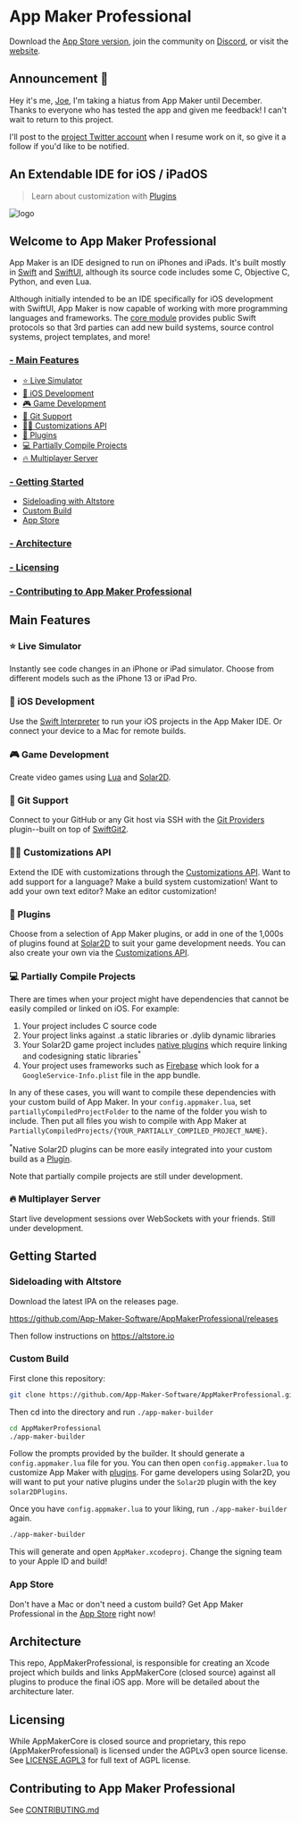# App Maker Professional
Download the [App Store version](https://apps.apple.com/us/app/app-maker-professional/id1545064329), join the community on [Discord](https://discord.gg/renuncMbbB), or visit the [website](https://www.appmakerios.com).

## Announcement 🔔

Hey it's me, [Joe](https://github.com/joehinkle11), I'm taking a hiatus from App Maker until December. Thanks to everyone who has tested the app and given me feedback! I can't wait to return to this project.

I'll post to the [project Twitter account](https://twitter.com/AppMakeriOS) when I resume work on it, so give it a follow if you'd like to be notified.

## An Extendable IDE for iOS / iPadOS
> Learn about customization with [Plugins](#-plugins)  

![logo](https://user-images.githubusercontent.com/8505851/169553849-063cbcf3-eba0-4ef4-99db-d5bf7f18a4ae.png)

## Welcome to App Maker Professional

App Maker is an IDE designed to run on iPhones and iPads. It's built mostly in [Swift](https://www.swift.org) and [SwiftUI](https://developer.apple.com/xcode/swiftui/), although its source code includes some C, Objective C, Python, and even Lua.

Although initially intended to be an IDE specifically for iOS development with SwiftUI, App Maker is now capable of working with more programming languages and frameworks. The [core module](https://github.com/App-Maker-Software/AppMakerProfessional/tree/main/Plugins/com.appmakerios/AppMakerCore) provides public Swift protocols so that 3rd parties can add new build systems, source control systems, project templates, and more!

### [ - Main Features](#main-features)
  - [⭐️ Live Simulator](#️-live-simulator)
  - [📱 iOS Development](#-ios-development)
  - [🎮 Game Development](#-game-development)
  - [💾 Git Support](#-git-support)
  - [👩‍💻 Customizations API](#-customizations-api)
  - [🔌 Plugins](#-plugins)
  - [💻 Partially Compile Projects](#-partially-compile-projects)
  - [🔥 Multiplayer Server](#-multiplayer-server)
### [ - Getting Started](#getting-started)
  - [Sideloading with Altstore](#sideloading-with-altstore)
  - [Custom Build](#custom-build)
  - [App Store](#app-store)
### [ - Architecture](#architecture)
### [ - Licensing](#licensing)
### [ - Contributing to App Maker Professional](#contributing-to-app-maker-professional)

## Main Features

### ⭐️ Live Simulator
Instantly see code changes in an iPhone or iPad simulator. Choose from different models such as the iPhone 13 or iPad Pro.

### 📱 iOS Development
Use the [Swift Interpreter](https://github.com/App-Maker-Software/SwiftInterpreter) to run your iOS projects in the App Maker IDE. Or connect your device to a Mac for remote builds.

### 🎮 Game Development
Create video games using [Lua](https://www.lua.org) and [Solar2D](https://solar2d.com).

### 💾 Git Support
Connect to your GitHub or any Git host via SSH with the [Git Providers](https://github.com/App-Maker-Software/GitProviders) plugin--built on top of [SwiftGit2](https://github.com/SwiftGit2/SwiftGit2).

### 👩‍💻 Customizations API
Extend the IDE with customizations through the [Customizations API](https://docs.appmakerios.com/#/customizations). Want to add support for a language? Make a build system customization! Want to add your own text editor? Make an editor customization!

### 🔌 Plugins
Choose from a selection of App Maker plugins, or add in one of the 1,000s of plugins found at [Solar2D](http://plugins.solar2d.com) to suit your game development needs. You can also create your own via the [Customizations API](#-customizations-api).

### 💻 Partially Compile Projects
There are times when your project might have dependencies that cannot be easily compiled or linked on iOS. For example:
 1) Your project includes C source code
 2) Your project links against .a static libraries or .dylib dynamic libraries
 3) Your Solar2D game project includes [native plugins](https://docs.coronalabs.com/native/plugin/index.html#architecture) which require linking and codesigning static libraries<sup>*</sup>
 4) Your project uses frameworks such as [Firebase](https://github.com/firebase/firebase-ios-sdk) which look for a `GoogleService-Info.plist` file in the app bundle.

In any of these cases, you will want to compile these dependencies with your custom build of App Maker. In your `config.appmaker.lua`, set `partiallyCompiledProjectFolder` to the name of the folder you wish to include. Then put all files you wish to compile with App Maker at `PartiallyCompiledProjects/{YOUR_PARTIALLY_COMPILED_PROJECT_NAME}`.

<sup>*</sup>Native Solar2D plugins can be more easily integrated into your custom build as a [Plugin](#-plugins).

Note that partially compile projects are still under development. 

### 🔥 Multiplayer Server
Start live development sessions over WebSockets with your friends. Still under development.

## Getting Started

### Sideloading with Altstore

Download the latest IPA on the releases page.

https://github.com/App-Maker-Software/AppMakerProfessional/releases

Then follow instructions on https://altstore.io 

### Custom Build

First clone this repository:

```bash
git clone https://github.com/App-Maker-Software/AppMakerProfessional.git
```

Then cd into the directory and run `./app-maker-builder`

```bash
cd AppMakerProfessional
./app-maker-builder
```

Follow the prompts provided by the builder. It should generate a `config.appmaker.lua` file for you. You can then open `config.appmaker.lua` to customize App Maker with [plugins](#-plugins). For game developers using Solar2D, you will want to put your native plugins under the `Solar2D` plugin with the key `solar2DPlugins`.

Once you have `config.appmaker.lua` to your liking, run `./app-maker-builder` again.

```bash
./app-maker-builder
```

This will generate and open `AppMaker.xcodeproj`. Change the signing team to your Apple ID and build!

### App Store

Don't have a Mac or don't need a custom build? Get App Maker Professional in the [App Store](https://apps.apple.com/us/app/app-maker-professional/id1545064329) right now!

## Architecture

This repo, AppMakerProfessional, is responsible for creating an Xcode project which builds and links AppMakerCore (closed source) against all plugins to produce the final iOS app. More will be detailed about the architecture later.

## Licensing

While AppMakerCore is closed source and proprietary, this repo (AppMakerProfessional) is licensed under the AGPLv3 open source license. See [LICENSE.AGPL3](https://github.com/App-Maker-Software/AppMakerProfessional/blob/main/LICENSE.AGPL3) for full text of AGPL license.

## Contributing to App Maker Professional

See [CONTRIBUTING.md](https://github.com/App-Maker-Software/AppMakerProfessional/blob/main/CONTRIBUTING.md)
